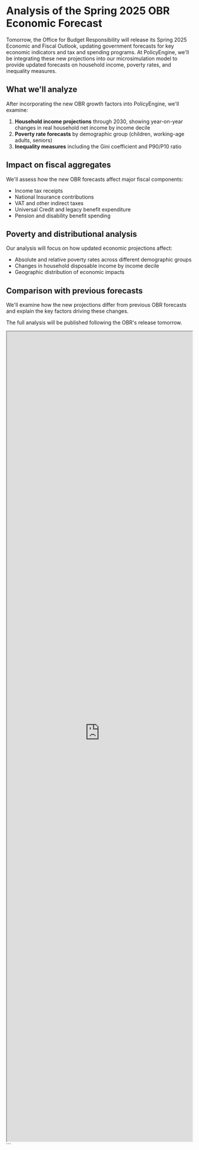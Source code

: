 # Analysis of the Spring 2025 OBR Economic Forecast

Tomorrow, the Office for Budget Responsibility will release its Spring 2025 Economic and Fiscal Outlook, updating government forecasts for key economic indicators and tax and spending programs. At PolicyEngine, we'll be integrating these new projections into our microsimulation model to provide updated forecasts on household income, poverty rates, and inequality measures.

## What we'll analyze

After incorporating the new OBR growth factors into PolicyEngine, we'll examine:

1. **Household income projections** through 2030, showing year-on-year changes in real household net income by income decile
2. **Poverty rate forecasts** by demographic group (children, working-age adults, seniors)
3. **Inequality measures** including the Gini coefficient and P90/P10 ratio

## Impact on fiscal aggregates

We'll assess how the new OBR forecasts affect major fiscal components:

- Income tax receipts
- National Insurance contributions
- VAT and other indirect taxes
- Universal Credit and legacy benefit expenditure
- Pension and disability benefit spending

## Poverty and distributional analysis

Our analysis will focus on how updated economic projections affect:

- Absolute and relative poverty rates across different demographic groups
- Changes in household disposable income by income decile
- Geographic distribution of economic impacts

## Comparison with previous forecasts

We'll examine how the new projections differ from previous OBR forecasts and explain the key factors driving these changes.

The full analysis will be published following the OBR's release tomorrow.

<iframe src="https://obr-forecast-household-calculator-578039519715.us-central1.run.app" width="100%" height="2200"
 scrolling="yes"></iframe>
```
